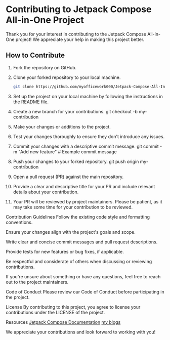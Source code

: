 # Contributing to Jetpack Compose All-in-One Project

Thank you for your interest in contributing to the Jetpack Compose All-in-One project! We appreciate your help in making this project better.

## How to Contribute

1. Fork the repository on GitHub.

2. Clone your forked repository to your local machine.

   ```bash
   git clone https://github.com/myofficework000/Jetpack-Compose-All-In-One-Guide.git

3. Set up the project on your local machine by following the instructions in the README file.

4. Create a new branch for your contributions.
   git checkout -b my-contribution

5. Make your changes or additions to the project.

6. Test your changes thoroughly to ensure they don't introduce any issues.

7. Commit your changes with a descriptive commit message.
   git commit -m "Add new feature"  # Example commit message
8. Push your changes to your forked repository.
   git push origin my-contribution
9. Open a pull request (PR) against the main repository.

10. Provide a clear and descriptive title for your PR and include relevant details about your contribution.

11. Your PR will be reviewed by project maintainers. Please be patient, as it may take some time for your contribution to be reviewed.

Contribution Guidelines
Follow the existing code style and formatting conventions.

Ensure your changes align with the project's goals and scope.

Write clear and concise commit messages and pull request descriptions.

Provide tests for new features or bug fixes, if applicable.

Be respectful and considerate of others when discussing or reviewing contributions.

If you're unsure about something or have any questions, feel free to reach out to the project maintainers.

Code of Conduct
Please review our Code of Conduct before participating in the project.

License
By contributing to this project, you agree to license your contributions under the LICENSE of the project.

Resources
[Jetpack Compose Documentation](https://developer.android.com/jetpack/compose)
[my blogs](https://medium.com/@myofficework000)

We appreciate your contributions and look forward to working with you!